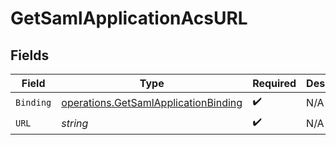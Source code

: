 # GetSamlApplicationAcsURL


## Fields

| Field                                                                                        | Type                                                                                         | Required                                                                                     | Description                                                                                  |
| -------------------------------------------------------------------------------------------- | -------------------------------------------------------------------------------------------- | -------------------------------------------------------------------------------------------- | -------------------------------------------------------------------------------------------- |
| `Binding`                                                                                    | [operations.GetSamlApplicationBinding](../../models/operations/getsamlapplicationbinding.md) | :heavy_check_mark:                                                                           | N/A                                                                                          |
| `URL`                                                                                        | *string*                                                                                     | :heavy_check_mark:                                                                           | N/A                                                                                          |